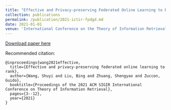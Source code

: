 ```yaml
---
title: "Effective and Privacy-preserving Federated Online Learning to Rank"
collection: publications
permalink: /publication/2021-ictir-fpdgd.md
date: 2021-01-01
venue: 'International Conference on the Theory of Information Retrieval (ICTIR)'
---
```


[Download paper here](https://dl.acm.org/doi/abs/10.1145/3471158.3472236)

Recommended citation:

    @inproceedings{wang2021effective,
      title={Effective and privacy-preserving federated online learning to rank},
      author={Wang, Shuyi and Liu, Bing and Zhuang, Shengyao and Zuccon, Guido},
      booktitle={Proceedings of the 2021 ACM SIGIR International Conference on Theory of Information Retrieval},
      pages={3--12},
      year={2021}
    }
